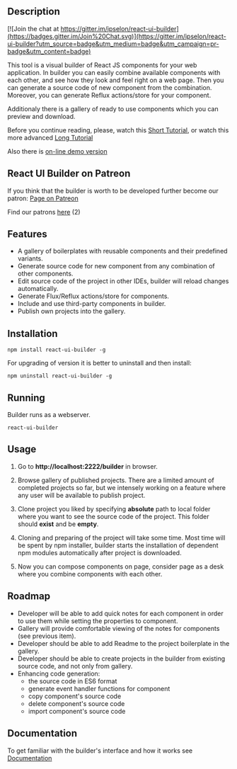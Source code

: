 Description
-----------

[![Join the chat at https://gitter.im/ipselon/react-ui-builder](https://badges.gitter.im/Join%20Chat.svg)](https://gitter.im/ipselon/react-ui-builder?utm_source=badge&utm_medium=badge&utm_campaign=pr-badge&utm_content=badge)

This tool is a visual builder of React JS components for your web application. 
In builder you can easily combine available components with each other, and see how they look and feel right on a web page.
Then you can generate a source code of new component from the combination. Moreover, you can generate Reflux actions/store for your component.

Additionaly there is a gallery of ready to use components which you can preview and download.

Before you continue reading, please, watch this [Short Tutorial](https://www.youtube.com/watch?v=yycaq9qv7us&feature=youtu.be),
or watch this more advanced [Long Tutorial](https://www.youtube.com/watch?v=5nqOFSjXKPI)

Also there is [on-line demo version](http://umyproto.com/react-ui-builder/)

React UI Builder on Patreon
---------------------------
If you think that the builder is worth to be developed further become our patron: [Page on Patreon](https://www.patreon.com/ipselon?ty=h)

Find our patrons [here](https://github.com/ipselon/react-ui-builder/blob/master/PATRONS.md) (2)

Features
--------

* A gallery of boilerplates with reusable components and their predefined variants.
* Generate source code for new component from any combination of other components.
* Edit source code of the project in other IDEs, builder will reload changes automatically.
* Generate Flux/Reflux actions/store for components.
* Include and use third-party components in builder.
* Publish own projects into the gallery.

Installation
------------

    npm install react-ui-builder -g
    
For upgrading of version it is better to uninstall and then install:
 
    npm uninstall react-ui-builder -g


Running
-------

Builder runs as a webserver.

    react-ui-builder

Usage
-----

  1. Go to **http://localhost:2222/builder** in browser. 

  2. Browse gallery of published projects. There are a limited amount of completed projects so far, 
but we intensely working on a feature where any user will be available to publish project.

  3. Clone project you liked by specifying __absolute__ path to local folder where you want to see the source code of the project. This folder should __exist__ and be __empty__.

  4. Cloning and preparing of the project will take some time. 
Most time will be spent by npm installer, builder starts the installation of dependent npm modules automatically after project is downloaded.

  5. Now you can compose components on page, consider page as a desk where you combine components with each other. 

Roadmap
-------

* Developer will be able to add quick notes for each component in order to use them while setting the properties to component.
* Gallery will provide comfortable viewing of the notes for components (see previous item).
* Developer should be able to add Readme to the project boilerplate in the gallery.
* Developer should be able to create projects in the builder from existing source code, and not only from gallery.
* Enhancing code generation:
  * the source code in ES6 format
  * generate event handler functions for component
  * copy component's source code
  * delete component's source code
  * import component's source code

Documentation
-------------

To get familiar with the builder's interface and how it works see [Documentation](https://github.com/ipselon/react-ui-builder/tree/master/docs)
